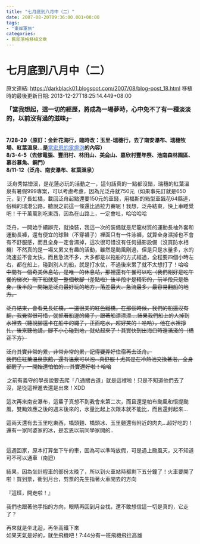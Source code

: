 ```yaml
---
title: "七月底到八月中（二）"
date: 2007-08-20T09:36:00.001+08:00
tags: 
- "東岸軍旅"
categories:
- 舊部落格移植文章
---
```


# 七月底到八月中（二）

原文連結: https://darkblack01.blogspot.com/2007/08/blog-post_18.html
移植時的最後更新日期: 2013-12-27T18:25:14.449+08:00

<strong><span style="font-size: medium;">「當我想起，這一切的經歷，將成為一場夢時，心中免不了有一種淡淡的，以前沒有過的滋味~~」<br /></span></strong><br /><a name='more'></a><strong><span style="font-size: medium;"><br /><img alt="" src="http://2.bp.blogspot.com/-j_RSSWymEN8/TmwOPsqfQ0I/AAAAAAAAAt0/gaT2I-v0s10/s1600/1187417836-%25E6%25B2%2592%25E7%2585%25A7%25E7%2589%2587%25E5%258F%25AA%25E5%25A5%25BD___%25E6%258B%25BFDM.jpg" /></span>7/28-29（原訂：金針花海行，臨時改：玉里-瑞穗行，去了南安瀑布、瑞穗牧場、紅葉溫泉...是</strong><a href="http://www.wretch.cc/blog/darkblack&amp;article_id=7603125"><span style="color: #3366cc;">當宏恩的電燈泡</span></a><strong>的內容）<br />8/3-4-5（去修電腦、豐田村、林田山、美侖山、嘉欣村豐年祭、池南森林園區、慕谷慕魚、銅門）<br />8/11-12（泛舟、南安瀑布、紅葉溫泉）<br /><br /></strong><img align="left" alt="" hspace="1" src="http://3.bp.blogspot.com/-YnpKWvW6TDs/TmwPAfcYsCI/AAAAAAAAAwY/-hROCR0z4Mc/s1600/1187417841.jpg" vspace="1" />泛舟秀姑巒溪，是花蓮必玩的活動之一，這句話真的一點都沒錯，瑞穗的紅葉溫泉有暑假999專案，可以考慮考慮，因為光泛舟就750元（如果事先訂就是650元，到了長虹橋，載回泛舟起點還要150元的車錢，用福斯的箱型車飆花64縣道，俗稱的瑞港公路，聽說之前這一條還比過拉力賽呢！我想，泛舟結束，快上車睡覺吧！千千萬萬別吃東西，因為在山路上，一定會吐，哈哈哈哈~~<br /><br />泛舟，一開始手續辦完，就換裝，我這一次的裝備就是尼龍材質的運動長袖外套和運動長褲，還有便宜的球鞋（不穿襪子）裡面只有一件泳褲，就算全身濕掉也不會有不舒服感，而且全身一定會濕掉，這次很可惜沒有任何攝影設備（沒買防水相機）不然真的是一場又累又有趣的活動，雖然是颱風剛過，但是只是水量多，水的流速並不會太快，而且急流不多，大多都是以拖船的方式經過，全程要四個小時左右，都在船上，碰到別人的船，就是打水仗，不過後來累了就不太想打了！哈哈~~<br />中間有一個奇美休息站，是唯一的休息站，那裡還有午餐可以吃（我們剛好是吃午餐的梯次）剛下船就是一整個軟腳（差點啦）後半段才是精彩的，前半段只是熱身，後半段一開始是泛舟最好玩的地方，落差最大、急流最多，最容易翻船的地方。<br /><br />泛舟結束，會看見長虹橋，一道很美的紅色鐵橋，在那個時候，我們的船還沒有翻，我覺得很可惜，就抓著船邊的繩子，跟著船漂漂漂....結果我們船上的人掉到水裡去（聽說腳還卡在船中的繩子，正面吃水，超好笑的！哈哈），他在水裡掙扎，後來聽他講，腳不小心碰到地，就站起來了！其實快到出海口時還滿淺的（橋正下方）<br /><br />泛舟其實非常的累，非常非常的累，記得要弄好住宿再去泛舟。<br />我們住紅葉溫泉旅館，還有溫泉可以泡...真舒服！尤其是在冷熱池交換著泡，全身都醒了，一開始還怕怕的....其實還好啦！哈哈~~<br /><br /><strong><img alt="" hspace="1" src="http://1.bp.blogspot.com/-9cSnfM_ekeQ/TmwO5RHnEoI/AAAAAAAAAwE/uMM1qP7ERLc/s1600/1187417839.jpg" vspace="1" /></strong>之前有義守的學長說要去爬「八通關古道」就是這裡啦！只是不知道他們去了沒，是從這裡進去還是出來！XDD<br /><br />這次再來南安瀑布，這輩子真想不到我會來第二次，而且還是帕布颱風和悟提颱風，雙颱效應之後的週末後來的，水量比起上次跟本就不能比，而且還封起來...<br /><br />這兩天還有去玉里吃東西，橋頭麵、橋頭冰、玉里麵還有附近的肉丸...超好吃的！<br />還有一家阿婆家的冰，是宏恩以前同學家開的..<br /><br /><br /><img align="right" alt="" src="http://3.bp.blogspot.com/-anFqKsL9mAY/TmwNmoMGstI/AAAAAAAAAsM/tZitge9CUkY/s1600/1187417842.jpg" />這週回家，原本打算坐下午的車，因為可以準時放假，可是遇上颱風天，又不知道可不可以通車（南迴）<br /><br />結果，因為坐計程車的部份太晚了，所以到火車站時都剩下五分鐘了！火車要開了啦！買到票，衝到月台，剪票的先生指著火車開去的方向<br /><br />『這班，開走啦！』<br /><br />我們也跟著他手指的方向，眼睛再回到月台找，還不敢想信這一切是真的，它走了？<br /><br />再來就是坐北迴，再坐高鐵下來<br />如果天氣是好的，就坐飛機吧！7:44分有一班飛機飛往高雄
